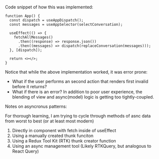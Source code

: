Code snippet of how this was implemented:

```tsx
function App() {
  const dispatch = useAppDispatch();
  const messages = useAppSelector(selectConversation);

  useEffect(() => {
    fetchAllMessages()
      .then((response) => response.json())
      .then((messages) => dispatch(replaceConversation(messages)));
  }, [dispatch]);

  return <></>;
}
```

Notice that while the above implementation worked, it was error prone:

- What if the user performs an second action that renders first invalid before it returns?
- What if there is an error?
  In addition to poor user experience, the blending of view and async(model)
  logic is getting too tightly-coupled.

Notes on asyncronus patterns:

For thorough learning, I am trying to cycle through methods of
asnc data from worst to best (or at least most modern)

1.  Directly in component with fetch inside of useEffect
2.  Using a manually created thunk funciton
3.  Using a Redux Tool Kit (RTK) thunk creator function
4.  Using an async management tool (Likely RTKQuery, but analogous to React Query)
